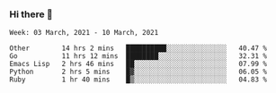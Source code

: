 ### Hi there 👋

<!--START_SECTION:waka-->
```text
Week: 03 March, 2021 - 10 March, 2021

Other        14 hrs 2 mins   ██████████░░░░░░░░░░░░░░░   40.47 % 
Go           11 hrs 12 mins  ████████░░░░░░░░░░░░░░░░░   32.31 % 
Emacs Lisp   2 hrs 46 mins   ██░░░░░░░░░░░░░░░░░░░░░░░   07.99 % 
Python       2 hrs 5 mins    █▓░░░░░░░░░░░░░░░░░░░░░░░   06.05 % 
Ruby         1 hr 40 mins    █▒░░░░░░░░░░░░░░░░░░░░░░░   04.83 % 
```
<!--END_SECTION:waka-->

<!--
**yqmmm/yqmmm** is a ✨ _special_ ✨ repository because its `README.md` (this file) appears on your GitHub profile.

Here are some ideas to get you started:

- 🔭 I’m currently working on ...
- 🌱 I’m currently learning ...
- 👯 I’m looking to collaborate on ...
- 🤔 I’m looking for help with ...
- 💬 Ask me about ...
- 📫 How to reach me: ...
- 😄 Pronouns: ...
- ⚡ Fun fact: ...
-->
